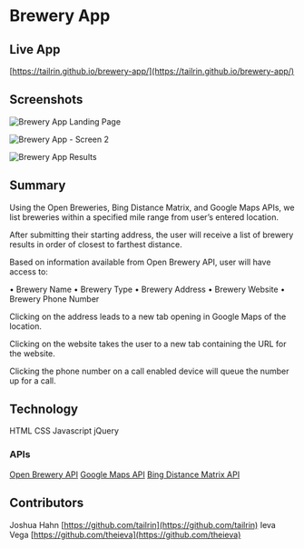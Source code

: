 # Brewery App

## Live App 
[https://tailrin.github.io/brewery-app/](https://tailrin.github.io/brewery-app/)

## Screenshots

![Brewery App Landing Page](https://user-images.githubusercontent.com/52639363/67152592-005db400-f2c9-11e9-81ac-789db523bf88.png)

![Brewery App - Screen 2](https://user-images.githubusercontent.com/52639363/67152591-005db400-f2c9-11e9-9ba8-024ba9fc91f5.png)

![Brewery App Results](https://user-images.githubusercontent.com/52639363/67152590-005db400-f2c9-11e9-8c64-9d50c304d8b6.png)

## Summary

Using the Open Breweries, Bing Distance Matrix, and Google Maps APIs, we list breweries within a specified mile range from user’s entered location. 

After submitting their starting address, the user will receive a list of brewery results in order of closest to farthest distance. 

Based on information available from Open Brewery API, user will have access to:

• Brewery Name
• Brewery Type
• Brewery Address
• Brewery Website
• Brewery Phone Number

Clicking on the address leads to a new tab opening in Google Maps of the location.

Clicking on the website takes the user to a new tab containing the URL for the website.

Clicking the phone number on a call enabled device will queue the number up for a call.

## Technology
HTML
CSS
Javascript
jQuery

### APIs
[Open Brewery API](https://www.openbrewerydb.org/)
[Google Maps API](https://developers.google.com/maps/documentation/javascript/libraries)
[Bing Distance Matrix API](https://docs.microsoft.com/en-us/bingmaps/rest-services/routes/calculate-a-distance-matrix)

## Contributors

Joshua Hahn [https://github.com/tailrin](https://github.com/tailrin)
Ieva Vega [https://github.com/theieva](https://github.com/theieva)



